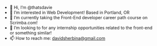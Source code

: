 - 👋 Hi, I’m @thatsdavie
- 👀 I’m interested in Web Development! Based in Portland, OR
- 🌱 I’m currently taking the Front-End developer career path course on Scrimba.com!
- 💞️ I’m looking to for any internship opportunities related to the front-end or something similar!
- 📫 How to reach me: davidsherbina@gmail.com


